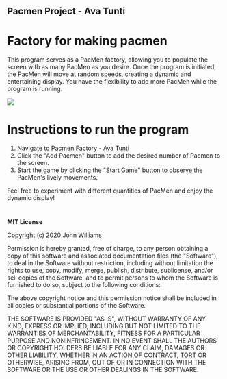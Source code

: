 ## Pacmen Project - Ava Tunti
# Factory for making pacmen
This program serves as a PacMen factory, allowing you to populate the screen with as many PacMen as you desire. Once the program is initiated, the PacMen will move at random speeds, creating a dynamic and entertaining display. You have the flexibility to add more PacMen while the program is running.

<img src="PacMan1">

# Instructions to run the program
1. Navigate to [Pacmen Factory - Ava Tunti](https://ava-tunti.github.io/pacmen/starter.html)
2. Click the "Add Pacmen" button to add the desired number of Pacmen to the screen.
3. Start the game by clicking the "Start Game" button to observe the PacMen's lively movements.

Feel free to experiment with different quantities of PacMen and enjoy the dynamic display!
#
**MIT License**

Copyright (c) 2020 John Williams

Permission is hereby granted, free of charge, to any person obtaining a copy
of this software and associated documentation files (the "Software"), to deal
in the Software without restriction, including without limitation the rights
to use, copy, modify, merge, publish, distribute, sublicense, and/or sell
copies of the Software, and to permit persons to whom the Software is
furnished to do so, subject to the following conditions:

The above copyright notice and this permission notice shall be included in all
copies or substantial portions of the Software.

THE SOFTWARE IS PROVIDED "AS IS", WITHOUT WARRANTY OF ANY KIND, EXPRESS OR
IMPLIED, INCLUDING BUT NOT LIMITED TO THE WARRANTIES OF MERCHANTABILITY,
FITNESS FOR A PARTICULAR PURPOSE AND NONINFRINGEMENT. IN NO EVENT SHALL THE
AUTHORS OR COPYRIGHT HOLDERS BE LIABLE FOR ANY CLAIM, DAMAGES OR OTHER
LIABILITY, WHETHER IN AN ACTION OF CONTRACT, TORT OR OTHERWISE, ARISING FROM,
OUT OF OR IN CONNECTION WITH THE SOFTWARE OR THE USE OR OTHER DEALINGS IN THE
SOFTWARE.
